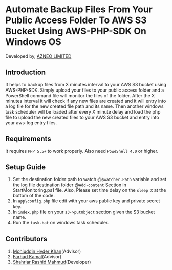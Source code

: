 Automate Backup Files From Your Public Access Folder To AWS S3 Bucket Using AWS-PHP-SDK On Windows OS
========================================================================================================================
Developed by, [AZNEO LIMITED](http://az-neo.com)


Introduction
---------------

It helps to backup files from X minutes interval to your AWS S3 bucket using AWS-PHP-SDK. Simply upload your files to your public access folder and a PowerShell command file will monitor the files of the folder. After the X minutes interval it will check if any new files are created and it will entry into a log file for the new created file path and its name. Then another windows task scheduler will be loaded after every X minute delay and load the php file to upload the new created files to your AWS S3 bucket and entry into your aws-log entry files.


Requirements
---------------

It requires `PHP 5.5+` to work properly. Also need `PoweShell 4.0` or higher.

Setup Guide
--------------
1. Set the destination folder path to watch @`$watcher.Path` variable and set the log file destination folder @`Add-content` Section in StartMonitoring.ps1 file. Also, Please set time delay on the `sleep X`  at the bottom of the code.
2. In `app\config.php` file edit with your aws public key and private secret key.
3. In `index.php` file on your `s3->putObject` section given the S3 bucket name.
4. Run the `task.bat` on windows task scheduler.

Contributors
----------------
1. [Mohiuddin Hyder Khan](https://www.linkedin.com/in/mohiuddin-khan-82469736/)(Advisor)
2. [Farhad Kamal](https://www.linkedin.com/in/farhad-kamal-865b6b60/)(Advisor)
3. [Shahriar Rashid Mahmud](https://github.com/Shahriar1824)(Developer)






